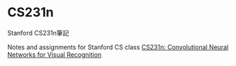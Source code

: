 # CS231n
Stanford CS231n筆記

Notes and assignments for Stanford CS class [CS231n: Convolutional Neural Networks for Visual Recognition](http://vision.stanford.edu/teaching/cs231n/)
